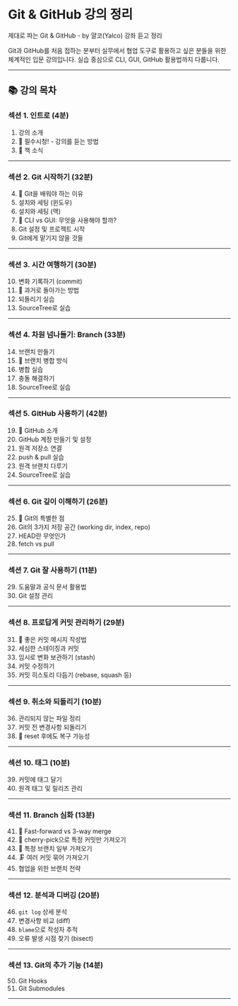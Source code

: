 # Git & GitHub 강의 정리

제대로 파는 Git &amp; GitHub - by 얄코(Yalco) 강좌 듣고 정리

Git과 GitHub를 처음 접하는 분부터 실무에서 협업 도구로 활용하고 싶은 분들을 위한 체계적인 입문 강의입니다. 실습 중심으로 CLI, GUI, GitHub 활용법까지 다룹니다.

---

## 📚 강의 목차

### 섹션 1. 인트로 (4분)
1. 강의 소개  
2. 🛑 필수시청! - 강의를 듣는 방법  
3. 📙 책 소식  

---

### 섹션 2. Git 시작하기 (32분)
4. 🐰 Git을 배워야 하는 이유  
5. 설치와 세팅 (윈도우)  
6. 설치와 세팅 (맥)  
7. 🐰 CLI vs GUI: 무엇을 사용해야 할까?  
8. Git 설정 및 프로젝트 시작  
9. Git에게 맡기지 않을 것들  

---

### 섹션 3. 시간 여행하기 (30분)
10. 변화 기록하기 (commit)  
11. 🐰 과거로 돌아가는 방법  
12. 되돌리기 실습  
13. SourceTree로 실습  

---

### 섹션 4. 차원 넘나들기: Branch (33분)
14. 브랜치 만들기  
15. 🐰 브랜치 병합 방식  
16. 병합 실습  
17. 충돌 해결하기  
18. SourceTree로 실습  

---

### 섹션 5. GitHub 사용하기 (42분)
19. 🐰 GitHub 소개  
20. GitHub 계정 만들기 및 설정  
21. 원격 저장소 연결  
22. push & pull 실습  
23. 원격 브랜치 다루기  
24. SourceTree로 실습  

---

### 섹션 6. Git 깊이 이해하기 (26분)
25. 🐰 Git의 특별한 점  
26. Git의 3가지 저장 공간 (working dir, index, repo)  
27. HEAD란 무엇인가  
28. fetch vs pull  

---

### 섹션 7. Git 잘 사용하기 (11분)
29. 도움말과 공식 문서 활용법  
30. Git 설정 관리  

---

### 섹션 8. 프로답게 커밋 관리하기 (29분)
31. 🐰 좋은 커밋 메시지 작성법  
32. 세심한 스테이징과 커밋  
33. 임시로 변화 보관하기 (stash)  
34. 커밋 수정하기  
35. 커밋 히스토리 다듬기 (rebase, squash 등)  

---

### 섹션 9. 취소와 되돌리기 (10분)
36. 관리되지 않는 파일 정리  
37. 커밋 전 변경사항 되돌리기  
38. 🐰 reset 후에도 복구 가능성  

---

### 섹션 10. 태그 (10분)
39. 커밋에 태그 달기  
40. 원격 태그 및 릴리즈 관리  

---

### 섹션 11. Branch 심화 (13분)
41. 🐰 Fast-forward vs 3-way merge  
42. 🍒 cherry-pick으로 특정 커밋만 가져오기  
43. 🌿 특정 브랜치 일부 가져오기  
44. 🗜️ 여러 커밋 묶어 가져오기  
45. 협업을 위한 브랜치 전략  

---

### 섹션 12. 분석과 디버깅 (20분)
46. `git log` 상세 분석  
47. 변경사항 비교 (diff)  
48. `blame`으로 작성자 추적  
49. 오류 발생 시점 찾기 (bisect)  

---

### 섹션 13. Git의 추가 기능 (14분)
50. Git Hooks  
51. Git Submodules  

---
